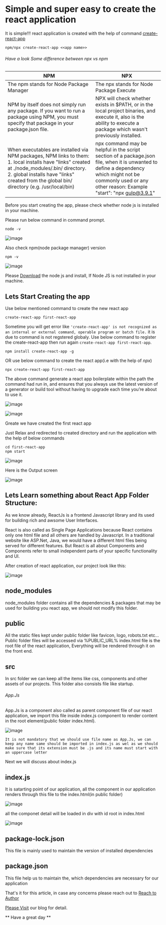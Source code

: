 # Simple and super easy to create the react application
It is simple!!! react application is created with the help of command [create-react-app](https://create-react-app.dev/)

```
npm/npx create-react-app <<app name>>
```

###### Have a look Some difference between npx vs npm

NPM | NPX
------------ | -------------
The npm stands for Node Package Manager | The npx stands for Node Package Execute
NPM by itself does not simply run any package. If you want to run a package using NPM, you must specify that package in your package.json file. | NPX will check whether <command> exists in $PATH, or in the local project binaries, and execute it, also is the ability to execute a package which wasn't previously installed.
When executables are installed via NPM packages, NPM links to them: 1. local installs have "links" created at ./node_modules/.bin/ directory. 2. global installs have "links" created from the global bin/ directory (e.g. /usr/local/bin) | npx command may be helpful in the script section of a package.json file, when it is unwanted to define a dependency which might not be commonly used or any other reason: Example  "start": "npx gulp@3.9.1"



Before you start creating the app, please check whether node js is installed in your machine. 

Please run below command in command prompt.

```
node -v
```

![image](https://user-images.githubusercontent.com/81896060/127759318-2651f61f-e8f7-4c60-87b1-60c4e60c940c.png)

Also check npm(node package manager) version

```
npm -v
```

![image](https://user-images.githubusercontent.com/81896060/127759502-7878d655-dcd2-47a0-add1-8a8fdeee2f76.png)


Please [Download](https://nodejs.org/en/download) the node js and install, If Node JS is not installed in your machine.

## Lets Start Creating the app

Use below mentioned command to create the new react app

```
create-react-app first-react-app
```

Sometime you will get error like `'create-react-app' is not recognized as an internal or external command,
operable program or batch file.` it is due to command is not regstered globaly. Use below command to register the create-react-app then run again `create-react-app first-react-app`.

```
npm install create-react-app -g
```

OR use below command to create the react app(i.e with the help of *npx*)

```
npx create-react-app first-react-app
```

The above command generate a react app boilerplate within the path the command had run in, and ensures that you always use the latest version of a generator or build tool without having to upgrade each time you’re about to use it.

![image](https://user-images.githubusercontent.com/81896060/127759954-aebcf4ee-12ac-4ebf-82e0-d8fee4f50dcd.png)

![image](https://user-images.githubusercontent.com/81896060/127759974-41d829dd-82fe-47bb-bffc-c13762a7ccfa.png)

Greate we have created the first react app

Just Relax and redirected to created directory and run the application with the help of below commands

```
cd first-react-app
npm start
```

![image](https://user-images.githubusercontent.com/81896060/127760070-4ba80c12-326f-4faa-9d9c-67929917e11d.png)

Here is the Output screen

![image](https://user-images.githubusercontent.com/81896060/127760082-f0c4f56e-1bb9-47c2-9443-b7faa4d17a76.png)


## Lets Learn something about React App Folder Structure:

As we know already, ReactJs is a frontend Javascript library and its used for building rich and awsome User Interfaces.

React is also called as Single Page Applications because React contains only one html file and all others are handled by Javascript. In a traditional website like ASP.Net, Java, we would have a different html files being served for different features. But React is all about Components and Components refer to small independent parts of your specific functionality and UI.

After creation of react application, our project look like this:

![image](https://user-images.githubusercontent.com/81896060/127761602-030d67e4-c143-45a3-97e2-a7c25414b253.png)

## node_modules

node_modules folder contains all the dependencies & packages that may be used for building you react app, we should not modify this folder.

## public

All the static files kept under public folder like favicon, logo, robots.txt etc... Public folder files will be accessed via %PUBLIC_URL%
index.html file is the root file of the react application, Everything will be rendered through it on the front end. 

## src

In src folder we can keep all the items like css, components and other assets of our projects. This folder also consists file like startup.

###### App.Js

App.Js is a component also called as parent component file of our react application, we import this file inside index.js component to render content in the root element(public folder index.html).

![image](https://user-images.githubusercontent.com/81896060/127765911-8dd7c6e7-616d-4560-b73a-692e8ef193df.png)


`It is not mandatory that we should use file name as App.Js, we can keep any name same should be imported in index.js as wel as we should make sure that its extension must be .js and its name must start with an uppercase letter`

Next we will discuss about index.js

## index.js

It is satarting point of our application, all the component in our application renders through this file to the index.html(in public folder)

![image](https://user-images.githubusercontent.com/81896060/127765762-97a17169-dcef-4d41-801d-24eb4c82d4dc.png)

all the componet detail will be loaded in div with id root in index.html

![image](https://user-images.githubusercontent.com/81896060/127765830-aabb7462-7c23-40d2-b124-511826ab69fb.png)


## package-lock.json

This file is mainly used to maintain the version of installed dependencies

## package.json

This file help us to maintain the, which dependencies are necessary for our application

That's it for this article, in case any concerns please reach out to [Reach to Author](chakrapani24@outlook.com)

[Please Visit](https://lastbenchcoder.blogspot.com) our blog for detail.

** Have a great day **
